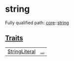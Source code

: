 # string

Fully qualified path: [core](./core.md)::[string](./core-string.md)


[Traits](./core-string-traits.md)
 ---
| | |
|:---|:---|
| [StringLiteral](./core-string-StringLiteral.md) | [...](./core-string-StringLiteral.md) |
